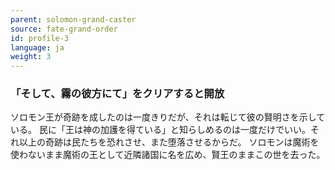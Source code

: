 ```yaml
---
parent: solomon-grand-caster
source: fate-grand-order
id: profile-3
language: ja
weight: 3
---
```


### 「そして、霧の彼方にて」をクリアすると開放

ソロモン王が奇跡を成したのは一度きりだが、それは転じて彼の賢明さを示している。
民に「王は神の加護を得ている」と知らしめるのは一度だけでいい。それ以上の奇跡は民たちを恐れさせ、また堕落させるからだ。
ソロモンは魔術を使わないまま魔術の王として近隣諸国に名を広め、賢王のままこの世を去った。

